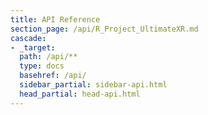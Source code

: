 ```yaml
---
title: API Reference
section_page: /api/R_Project_UltimateXR.md
cascade:
- _target:
  path: /api/**
  type: docs
  basehref: /api/
  sidebar_partial: sidebar-api.html
  head_partial: head-api.html
---
```

